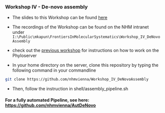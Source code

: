 ### Workshop IV - De-novo assembly

-   The slides to this Workshop can be found [here](data/Workshop_DeNovoAssembly.pdf)
-   The recordings of the Workshop can be found on the NHM intranet under `I:\Public\mkapun\FrontiersInMolecularSystematics\Workshop_IV_DeNovoAssembly`

-   check out the [previous workshop](https://github.com/nhmvienna/MysteriousAbominableYeti) for instructions on how to work on the Phyloserver

-   In your home directory on the server, clone this repository by typing the following command in your commandline

```bash
git clone https://github.com/nhmvienna/Workshop_IV_DeNovoAssembly
```

-   Then, follow the instruction in shell/assembly_pipeline.sh

#### For a fully automated Pipeline, see here: <https://github.com/nhmvienna/AutDeNovo>

